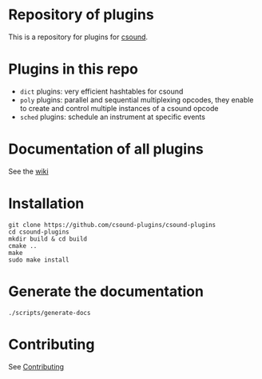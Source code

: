 # Repository of plugins

This is a repository for plugins for [csound](https://csound.com/). 

# Plugins in this repo

* `dict` plugins: very efficient hashtables for csound
* `poly` plugins: parallel and sequential multiplexing opcodes, 
         they enable to create and control multiple instances of a csound opcode
* `sched` plugins: schedule an instrument at specific events

# Documentation of all plugins

See the [wiki](https://github.com/csound-plugins/csound-plugins/wiki)


# Installation


    git clone https://github.com/csound-plugins/csound-plugins
    cd csound-plugins
    mkdir build & cd build
    cmake ..
    make
    sudo make install

# Generate the documentation

    ./scripts/generate-docs

# Contributing 

See [Contributing](https://github.com/csound-plugins/csound-plugins/wiki/contributing)
